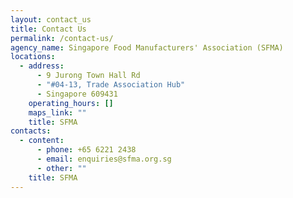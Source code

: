 ```yaml
--- 
layout: contact_us
title: Contact Us 
permalink: /contact-us/
agency_name: Singapore Food Manufacturers' Association (SFMA)
locations: 
  - address:
      - 9 Jurong Town Hall Rd
      - "#04-13, Trade Association Hub"
      - Singapore 609431
    operating_hours: []
    maps_link: ""
    title: SFMA
contacts:
  - content:
      - phone: +65 6221 2438
      - email: enquiries@sfma.org.sg
      - other: ""
    title: SFMA
---
```

